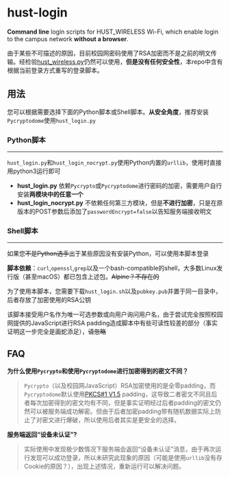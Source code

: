 # hust-login
**Command line** login scripts for HUST\_WIRELESS Wi-Fi, which enable login to the campus network **without a browser**.

由于某些不可描述的原因，目前校园网密码使用了RSA加密而不是之前的明文传输。经检验[hust\_wireless.py](https://github.com/haoqixu/hust_wireless)仍然可以使用，**但是没有任何安全性**，本repo中含有根据当前登录方式重写的登录脚本。

## 用法
您可以根据需要选择下面的Python脚本或Shell脚本。**从安全角度**，推荐安装`Pycryptodome`使用`hust_login.py`
### Python脚本
---
`hust_login.py`和`hust_login_nocrypt.py`使用Python内置的`urllib`，使用时直接用python3运行即可

* **hust_login.py** 依赖`Pycrypto`或`Pycryptodome`进行密码的加密，需要用户自行安装**两模块中的任意一个**
* **hust_login_nocrypt.py** 不依赖任何第三方模块，但是**不进行加密**，只是在原版本的POST参数后添加了`passwordEncrypt=false`以告知服务端接收明文


### Shell脚本
---
如果您~~不是Python选手~~出于某些原因没有安装Python，可以使用本脚本登录

**脚本依赖**：`curl`,`openssl`,`grep`以及一个bash-compatible的shell，大多数Linux发行版（甚至macOS）都已包含上述包。~~Alpine？不存在的~~

为了使用本脚本，您需要下载`hust_login.sh`以及`pubkey.pub`并置于同一目录中，后者存放了加密使用的RSA公钥

该脚本接受用户名作为唯一可选参数或向用户询问用户名，由于尝试完全按照校园网提供的JavaScript进行RSA padding造成脚本中有些可读性较差的部分（事实证明这一步完全是画蛇添足），~~请忽略~~

## FAQ

**为什么使用`Pycrypto`和使用`Pycryptodome`进行加密得到的密文不同？**
> `Pycrypto`（以及校园网JavaScript）RSA加密使用的是全零padding，而`Pycryptodome`默认使用[PKCS#1 V1.5](https://en.wikipedia.org/wiki/PKCS_1) padding，这导致二者密文不同且后者每次加密得到的密文均有不同，但是事实证明经过后者padding的密文仍然可以被服务端成功解密。但由于后者加密padding带有随机数据实际上防止了对密文进行爆破，所以使用后者其实是更安全的选择。

**服务端返回“设备未认证”?**
> 实际使用中发现极少数情况下服务端会返回“设备未认证”消息，由于再次运行发现可以成功登录，所以未研究此现象的原因（可能是使用`urllib`没有存Cookie的原因？），出现上述情况，重新运行可以解决问题。
